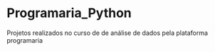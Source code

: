 # Programaria_Python
Projetos realizados no curso de de análise de dados pela plataforma programaria
